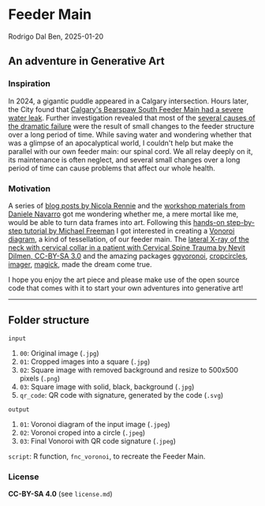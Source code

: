 # Feeder Main

Rodrigo Dal Ben, 2025-01-20

## An adventure in Generative Art

### Inspiration
In 2024, a gigantic puddle appeared in a Calgary intersection. Hours later, the City found that [Calgary's Bearspaw South Feeder Main had a severe water leak](https://globalnews.ca/news/10626802/calgary-feeder-main-break-ballpark-cost/).
Further investigation revealed that most of the [several causes of the dramatic failure](https://www.cbc.ca/news/canada/calgary/calgary-bearspaw-south-feeder-main-preliminary-findings-1.7385334#:~:text=Built%20in%201975%2C%20the%20feeder,the%20city's%20treated%20water%20supply.) were the result of small changes to the feeder structure over a long period of time.
While saving water and wondering whether that was a glimpse of an apocalyptical world, I couldn't help but make the parallel with our own feeder main: our spinal cord.
We all relay deeply on it, its maintenance is often neglect, and several small changes over a long period of time can cause problems that affect our whole health. 

### Motivation
A series of [blog posts by Nicola Rennie](https://nrennie.rbind.io/blog/getting-started-generative-art/) 
and the [workshop materials from Daniele Navarro](https://art-from-code.netlify.app/) got me wondering whether me, a mere mortal like me, would be able to turn data frames into art. 
Following this [hands-on step-by-step tutorial by Michael Freeman](http://mfviz.com/r-image-art/) I got interested in creating a [Vonoroi diagram](https://en.wikipedia.org/wiki/Voronoi_diagram), a kind of tessellation, of our feeder main.
The [lateral X-ray of the neck with cervical collar in a patient with Cervical Spine Trauma by Nevit Dilmen, CC-BY-SA 3.0](https://commons.wikimedia.org/wiki/File:Medical_X-Ray_imaging_RAH06_nevit.jpg) 
and the amazing packages [ggvoronoi](https://github.com/garretrc/ggvoronoi), [cropcircles](https://github.com/doehm/cropcircles), [imager](https://asgr.github.io/imager/), [magick](https://docs.ropensci.org/magick/articles/intro.html#read-and-write), made the dream come true.

I hope you enjoy the art piece and please make use of the open source code that comes with it to start your own adventures into generative art! 

***

## Folder structure

`input` 

  1. `00`: Original image (`.jpg`)
  2. `01`: Cropped images into a square (`.jpg`)
  3. `02`: Square image with removed background and resize to 500x500 pixels (`.png`)
  4. `03`: Square image with solid, black, background (`.jpg`)
  5. `qr_code`: QR code with signature, generated by the code (`.svg`)

`output`

  1. `01`: Voronoi diagram of the input image (`.jpeg`)
  2. `02`: Voronoi croped into a circle (`.jpeg`)
  3. `03`: Final Vonoroi with QR code signature (`.jpeg`)
     
`script`: R function, `fnc_voronoi`, to recreate the Feeder Main. 

### License

**CC-BY-SA 4.0** (see `license.md`)
